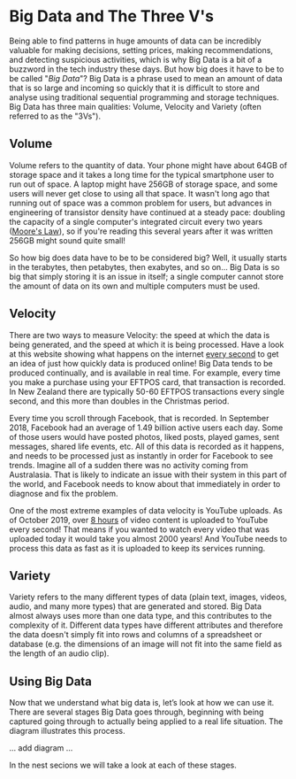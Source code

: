 # Big Data and The Three V's

Being able to find patterns in huge amounts of data can be incredibly valuable for making decisions, setting prices, making recommendations, and detecting suspicious activities, which is why Big Data is a bit of a buzzword in the tech industry these days.
But how big does it have to be to be called "*Big Data*"? Big Data is a phrase used to mean an amount of data that is so large and incoming so quickly that it is difficult to store and analyse using traditional sequential programming and storage techniques.
Big Data has three main qualities: Volume, Velocity and Variety (often referred to as the "3Vs").

## Volume

Volume refers to the quantity of data.
Your phone might have about 64GB of storage space and it takes a long time for the typical smartphone user to run out of space.
A laptop might have 256GB of storage space, and some users will never get close to using all that space.
It wasn't long ago that running out of space was a common problem for users, but advances in engineering of transistor density have continued at a steady pace: doubling the capacity of a single computer's integrated circuit every two years ([Moore's Law](https://en.wikipedia.org/wiki/Moore%27s_law)), so if you're reading this several years after it was written 256GB might sound quite small!

So how big does data have to be to be considered big? Well, it usually starts in the terabytes, then petabytes, then exabytes, and so on… Big Data is so big that simply storing it is an issue in itself; a single computer cannot store the amount of data on its own and multiple computers must be used.

## Velocity

There are two ways to measure Velocity: the speed at which the data is being generated, and the speed at which it is being processed.
Have a look at this website showing what happens on the internet [every second](https://everysecond.io/the-internet) to get an idea of just how quickly data is produced online!
Big Data tends to be produced continually, and is available in real time.
For example, every time you make a purchase using your EFTPOS card, that transaction is recorded.
In New Zealand there are typically 50-60 EFTPOS transactions every single second, and this more than doubles in the Christmas period.

Every time you scroll through Facebook, that is recorded.
In September 2018, Facebook had an average of 1.49 billion active users each day.
Some of those users would have posted photos, liked posts, played games, sent messages, shared life events, etc.
All of this data is recorded as it happens, and needs to be processed just as instantly in order for Facebook to see trends. Imagine all of a sudden there was no activity coming from Australasia.
That is likely to indicate an issue with their system in this part of the world, and Facebook needs to know about that immediately in order to diagnose and fix the problem.

One of the most extreme examples of data velocity is YouTube uploads.
As of October 2019, over [8 hours](https://everysecond.io/youtube) of video content is uploaded to YouTube every second!
That means if you wanted to watch every video that was uploaded today it would take you almost 2000 years!
And YouTube needs to process this data as fast as it is uploaded to keep its services running.

## Variety

Variety refers to the many different types of data (plain text, images, videos, audio, and many more types) that are generated and stored.
Big Data almost always uses more than one data type, and this contributes to the complexity of it.
Different data types have different attributes and therefore the data doesn't simply fit into rows and columns of a spreadsheet or database (e.g. the dimensions of an image will not fit into the same field as the length of an audio clip).

## Using Big Data

Now that we understand what big data is, let’s look at how we can use it. There are several stages Big Data goes through, beginning with being captured going through to actually being applied to a real life situation. The diagram illustrates this process.

... add diagram ...

In the nest secions we will take a look at each of these stages.
